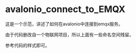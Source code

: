 # avalonio_connect_to_EMQX
这是一个示范，讲述了如何在avalonio中连接到emqx服务。

由于代码删改自一个物联网项目，所以上面有一些命名空间残留。

参考代码的样式即可。